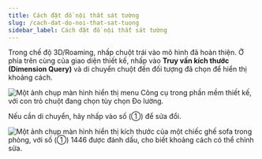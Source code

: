 ```yaml
---
title: Cách đặt đồ nội thất sát tường
slug: /cach-dat-do-noi-that-sat-tuong
sidebar_label: Cách đặt đồ nội thất sát tường
---
```


Trong chế độ 3D/Roaming, nhấp chuột trái vào mô hình đã hoàn thiện. Ở phía trên cùng của giao diện thiết kế, nhấp vào **Truy vấn kích thước (Dimension Query)** và di chuyển chuột đến đối tượng đã chọn để hiển thị khoảng cách.

![Một ảnh chụp màn hình hiển thị menu Công cụ trong phần mềm thiết kế, với con trỏ chuột đang chọn tùy chọn Đo lường.](https://storage.googleapis.com/jegavn_kb/images/0ff57e97-a849-4b03-9335-a8a3dbd9f538.png)

Nếu cần di chuyển, hãy nhấp vào số (①) để sửa đổi.

![Một ảnh chụp màn hình hiển thị kích thước của một chiếc ghế sofa trong phòng, với số (①) 1446 được đánh dấu, cho biết khoảng cách có thể chỉnh sửa.](https://storage.googleapis.com/jegavn_kb/images/ad152095-0caa-403a-ac23-d034daa15010.png)